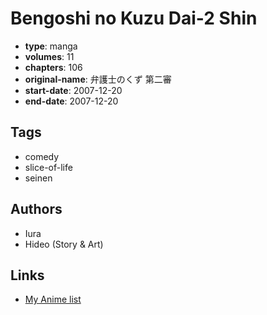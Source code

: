 # Bengoshi no Kuzu Dai-2 Shin

-   **type**: manga
-   **volumes**: 11
-   **chapters**: 106
-   **original-name**: 弁護士のくず 第二審
-   **start-date**: 2007-12-20
-   **end-date**: 2007-12-20

## Tags

-   comedy
-   slice-of-life
-   seinen

## Authors

-   Iura
-   Hideo (Story & Art)

## Links

-   [My Anime list](https://myanimelist.net/manga/108670/Bengoshi_no_Kuzu_Dai-2_Shin)
